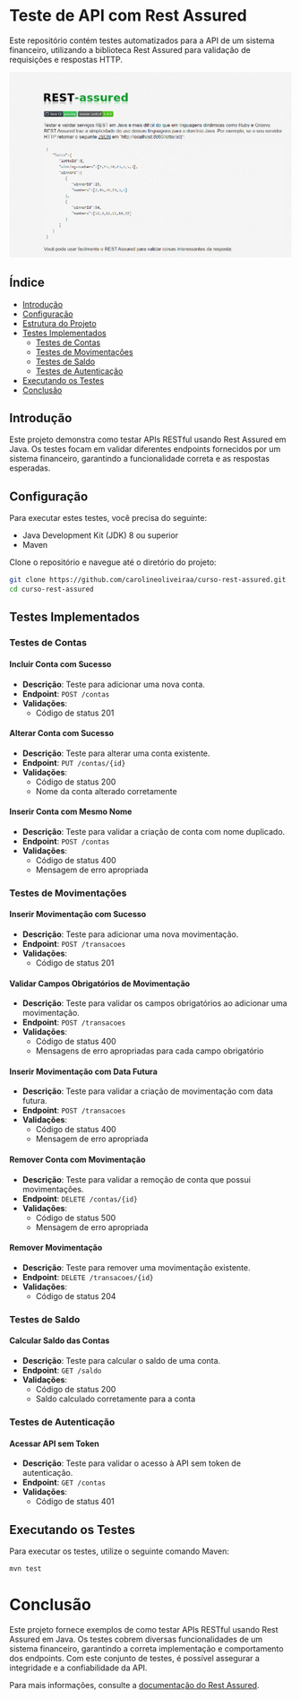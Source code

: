 # Teste de API com Rest Assured

Este repositório contém testes automatizados para a API de um sistema financeiro, utilizando a biblioteca Rest Assured para validação de requisições e respostas HTTP.

![REST Assured](src/main/java/br/jessicaoliveira/rest/imagens/RestAssured.png)

## Índice

- [Introdução](#introdução)
- [Configuração](#configuração)
- [Estrutura do Projeto](#estrutura-do-projeto)
- [Testes Implementados](#testes-implementados)
  - [Testes de Contas](#testes-de-contas)
  - [Testes de Movimentações](#testes-de-movimentações)
  - [Testes de Saldo](#testes-de-saldo)
  - [Testes de Autenticação](#testes-de-autenticação)
- [Executando os Testes](#executando-os-testes)
- [Conclusão](#conclusão)

## Introdução

Este projeto demonstra como testar APIs RESTful usando Rest Assured em Java. Os testes focam em validar diferentes endpoints fornecidos por um sistema financeiro, garantindo a funcionalidade correta e as respostas esperadas.

## Configuração

Para executar estes testes, você precisa do seguinte:

- Java Development Kit (JDK) 8 ou superior
- Maven

Clone o repositório e navegue até o diretório do projeto:

```bash
git clone https://github.com/carolineoliveiraa/curso-rest-assured.git
cd curso-rest-assured
```

## Testes Implementados

### Testes de Contas

#### Incluir Conta com Sucesso

- **Descrição**: Teste para adicionar uma nova conta.
- **Endpoint**: `POST /contas`
- **Validações**:
  - Código de status 201

#### Alterar Conta com Sucesso

- **Descrição**: Teste para alterar uma conta existente.
- **Endpoint**: `PUT /contas/{id}`
- **Validações**:
  - Código de status 200
  - Nome da conta alterado corretamente

#### Inserir Conta com Mesmo Nome

- **Descrição**: Teste para validar a criação de conta com nome duplicado.
- **Endpoint**: `POST /contas`
- **Validações**:
  - Código de status 400
  - Mensagem de erro apropriada

### Testes de Movimentações

#### Inserir Movimentação com Sucesso

- **Descrição**: Teste para adicionar uma nova movimentação.
- **Endpoint**: `POST /transacoes`
- **Validações**:
  - Código de status 201

#### Validar Campos Obrigatórios de Movimentação

- **Descrição**: Teste para validar os campos obrigatórios ao adicionar uma movimentação.
- **Endpoint**: `POST /transacoes`
- **Validações**:
  - Código de status 400
  - Mensagens de erro apropriadas para cada campo obrigatório

#### Inserir Movimentação com Data Futura

- **Descrição**: Teste para validar a criação de movimentação com data futura.
- **Endpoint**: `POST /transacoes`
- **Validações**:
  - Código de status 400
  - Mensagem de erro apropriada

#### Remover Conta com Movimentação

- **Descrição**: Teste para validar a remoção de conta que possui movimentações.
- **Endpoint**: `DELETE /contas/{id}`
- **Validações**:
  - Código de status 500
  - Mensagem de erro apropriada

#### Remover Movimentação

- **Descrição**: Teste para remover uma movimentação existente.
- **Endpoint**: `DELETE /transacoes/{id}`
- **Validações**:
  - Código de status 204

### Testes de Saldo

#### Calcular Saldo das Contas

- **Descrição**: Teste para calcular o saldo de uma conta.
- **Endpoint**: `GET /saldo`
- **Validações**:
  - Código de status 200
  - Saldo calculado corretamente para a conta

### Testes de Autenticação

#### Acessar API sem Token

- **Descrição**: Teste para validar o acesso à API sem token de autenticação.
- **Endpoint**: `GET /contas`
- **Validações**:
  - Código de status 401

## Executando os Testes

Para executar os testes, utilize o seguinte comando Maven:

```bash
mvn test
```

# Conclusão

Este projeto fornece exemplos de como testar APIs RESTful usando Rest Assured em Java. Os testes cobrem diversas funcionalidades de um sistema financeiro, garantindo a correta implementação e comportamento dos endpoints. Com este conjunto de testes, é possível assegurar a integridade e a confiabilidade da API.

Para mais informações, consulte a [documentação do Rest Assured](https://rest-assured.io/).
